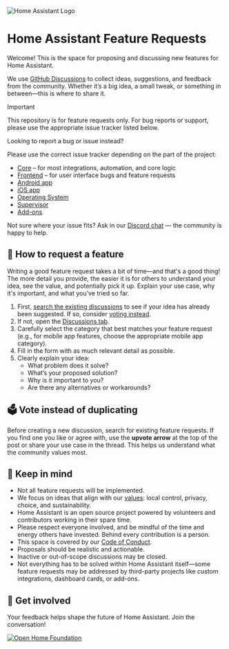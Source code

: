 <img src="https://www.home-assistant.io/images/home-assistant-logo.svg" alt="Home Assistant Logo" />

# Home Assistant Feature Requests

Welcome! This is the space for proposing and discussing new features for Home Assistant.

We use [GitHub Discussions](https://github.com/home-assistant/feature-requests/discussions) to collect ideas, suggestions, and feedback from the community. Whether it’s a big idea, a small tweak, or something in between—this is where to share it.

> [!IMPORTANT]
> This repository is for feature requests only.
> For bug reports or support, please use the appropriate issue tracker listed below.

Looking to report a bug or issue instead?

Please use the correct issue tracker depending on the part of the project:

- [Core](https://github.com/home-assistant/core/issues) – for most integrations, automation, and core logic
- [Frontend](https://github.com/home-assistant/frontend/issues) – for user interface bugs and feature requests
- [Android app](https://github.com/home-assistant/android/issues)
- [iOS app](https://github.com/home-assistant/iOS/issues)
- [Operating System](https://github.com/home-assistant/operating-system/issues)
- [Supervisor](https://github.com/home-assistant/supervisor/issues)
- [Add-ons](https://github.com/home-assistant/addons/issues)

Not sure where your issue fits? Ask in our [Discord chat](https://discord.gg/home-assistant) — the community is happy to help.

## 🙋 How to request a feature

Writing a good feature request takes a bit of time—and that's a good thing! The more detail you provide, the easier it is for others to understand your idea, see the value, and potentially pick it up. Explain your use case, why it's important, and what you’ve tried so far.

1. First, [search the existing discussions](https://github.com/home-assistant/feature-requests/discussions) to see if your idea has already been suggested. If so, consider [voting instead](#️-vote-instead-of-duplicating).
2. If not, open the [Discussions tab](https://github.com/home-assistant/feature-requests/discussions).
3. Carefully select the category that best matches your feature request (e.g., for mobile app features, choose the appropriate mobile app category).
4. Fill in the form with as much relevant detail as possible.
4. Clearly explain your idea:
   - What problem does it solve?
   - What’s your proposed solution?
   - Why is it important to you?
   - Are there any alternatives or workarounds?

## 🗳️ Vote instead of duplicating

Before creating a new discussion, search for existing feature requests. If you find one you like or agree with, use the **upvote arrow** at the top of the post or share your use case in the thread. This helps us understand what the community values most.

## 📌 Keep in mind

- Not all feature requests will be implemented.
- We focus on ideas that align with our [values](https://www.openhomefoundation.org/): local control, privacy, choice, and sustainability.
- Home Assistant is an open source project powered by volunteers and contributors working in their spare time.
- Please respect everyone involved, and be mindful of the time and energy others have invested. Behind every contribution is a person.
- This space is covered by our [Code of Conduct](https://www.home-assistant.io/code_of_conduct/).
- Proposals should be realistic and actionable.
- Inactive or out-of-scope discussions may be closed.
- Not everything has to be solved within Home Assistant itself—some feature requests may be addressed by third-party projects like custom integrations, dashboard cards, or add-ons.

## 💬 Get involved

Your feedback helps shape the future of Home Assistant. Join the conversation!

[![Open Home Foundation](https://www.openhomefoundation.org/badges/home-assistant.png)](https://www.openhomefoundation.org/)
